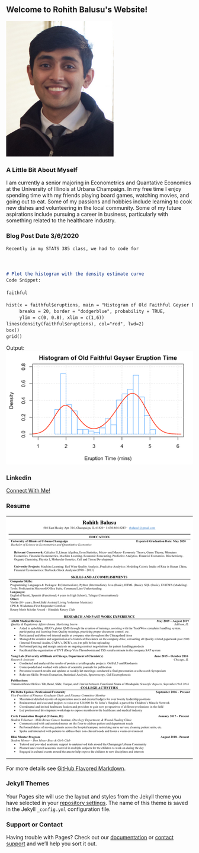 ## Welcome to Rohith Balusu's Website!

![](Rohith.png)

### A Little Bit About Myself

I am currently a senior majoring in Econometrics and Quantative Economics at the University of Illinois at Urbana Champaign. In my free time I enjoy spending time with my friends playing board games, watching movies, and going out to eat. Some of my passions and hobbies include learning to cook new dishes and volunteering in the local community. Some of my future aspirations include pursuing a career in business, particularly with something related to the healthcare industry. 

### Blog Post Date 3/6/2020
```markdown
Recently in my STATS 385 class, we had to code for 



# Plot the histogram with the density estimate curve
Code Snippet: 

faithful

hist(x = faithful$eruptions, main = "Histogram of Old Faithful Geyser Eruption Time", xlab = "Eruption Time (mins)",
     breaks = 20, border = "dodgerblue", probability = TRUE,
     ylim = c(0, 0.8), xlim = c(1,6))
lines(density(faithful$eruptions), col="red", lwd=2)
box()
grid()

```
Output: 
![](Code%20output.png)

### Linkedin
[Connect With Me!](https://www.linkedin.com/in/rohith-balusu-4991a1173/) 

### Resume
![](Resume.png)

For more details see [GitHub Flavored Markdown](https://guides.github.com/features/mastering-markdown/).

### Jekyll Themes

Your Pages site will use the layout and styles from the Jekyll theme you have selected in your [repository settings](https://github.com/brohith123/brohith123.github.io/settings). The name of this theme is saved in the Jekyll `_config.yml` configuration file.

### Support or Contact

Having trouble with Pages? Check out our [documentation](https://help.github.com/categories/github-pages-basics/) or [contact support](https://github.com/contact) and we’ll help you sort it out.
